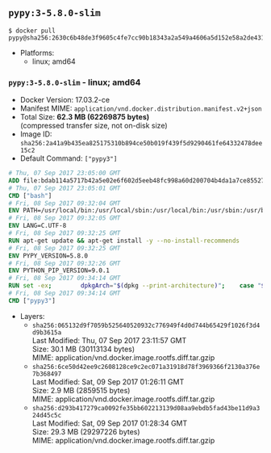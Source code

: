 ## `pypy:3-5.8.0-slim`

```console
$ docker pull pypy@sha256:2630c6b48de3f9605c4fe7cc90b18343a2a549a4606a5d152e58a2de4312ef79
```

-	Platforms:
	-	linux; amd64

### `pypy:3-5.8.0-slim` - linux; amd64

-	Docker Version: 17.03.2-ce
-	Manifest MIME: `application/vnd.docker.distribution.manifest.v2+json`
-	Total Size: **62.3 MB (62269875 bytes)**  
	(compressed transfer size, not on-disk size)
-	Image ID: `sha256:2a41a9b435ea825175310b894ce50b019f439f5d9290461fe64332478dee15c2`
-	Default Command: `["pypy3"]`

```dockerfile
# Thu, 07 Sep 2017 23:05:00 GMT
ADD file:bdab114a5717b42a5e02e6f602d5eeb48fc998a60d200704b4da1a7ce8552775 in / 
# Thu, 07 Sep 2017 23:05:01 GMT
CMD ["bash"]
# Fri, 08 Sep 2017 09:32:04 GMT
ENV PATH=/usr/local/bin:/usr/local/sbin:/usr/local/bin:/usr/sbin:/usr/bin:/sbin:/bin
# Fri, 08 Sep 2017 09:32:05 GMT
ENV LANG=C.UTF-8
# Fri, 08 Sep 2017 09:32:25 GMT
RUN apt-get update && apt-get install -y --no-install-recommends 		ca-certificates 		libexpat1 		libffi6 		libgdbm3 		libsqlite3-0 	&& rm -rf /var/lib/apt/lists/*
# Fri, 08 Sep 2017 09:32:25 GMT
ENV PYPY_VERSION=5.8.0
# Fri, 08 Sep 2017 09:32:26 GMT
ENV PYTHON_PIP_VERSION=9.0.1
# Fri, 08 Sep 2017 09:34:14 GMT
RUN set -ex; 		dpkgArch="$(dpkg --print-architecture)"; 	case "${dpkgArch##*-}" in 		amd64) pypyArch='linux64'; sha256='57d871a7f1135719c138cee4e3533c3275d682a76a40ff668e95150c65923035' ;; 		*) echo >&2 "error: current architecture ($dpkgArch) does not have a corresponding PyPy $PYPY_VERSION binary release"; exit 1 ;; 	esac; 		fetchDeps=' 		bzip2 		wget 	'; 	apt-get update && apt-get install -y $fetchDeps --no-install-recommends && rm -rf /var/lib/apt/lists/*; 		wget -O pypy.tar.bz2 "https://bitbucket.org/pypy/pypy/downloads/pypy3-v${PYPY_VERSION}-${pypyArch}.tar.bz2"; 	echo "$sha256 *pypy.tar.bz2" | sha256sum -c; 	tar -xjC /usr/local --strip-components=1 -f pypy.tar.bz2; 	rm pypy.tar.bz2; 		pypy3 --version; 		wget -O get-pip.py 'https://bootstrap.pypa.io/get-pip.py'; 		pypy3 get-pip.py 		--disable-pip-version-check 		--no-cache-dir 		"pip==$PYTHON_PIP_VERSION" 	; 	pip --version; 		rm -f get-pip.py; 		apt-get purge -y --auto-remove $fetchDeps
# Fri, 08 Sep 2017 09:34:14 GMT
CMD ["pypy3"]
```

-	Layers:
	-	`sha256:065132d9f7059b525640520932c776949f4d0d744b65429f1026f3d4d9b3615a`  
		Last Modified: Thu, 07 Sep 2017 23:11:57 GMT  
		Size: 30.1 MB (30113134 bytes)  
		MIME: application/vnd.docker.image.rootfs.diff.tar.gzip
	-	`sha256:6ce50d42ee9c2608128ce9c2ec071a31918d78f3969366f2130a376e7b368497`  
		Last Modified: Sat, 09 Sep 2017 01:26:11 GMT  
		Size: 2.9 MB (2859515 bytes)  
		MIME: application/vnd.docker.image.rootfs.diff.tar.gzip
	-	`sha256:d293b417279ca0092fe35bb602213139d08aa9ebdb5fad43be11d9a324d45c5c`  
		Last Modified: Sat, 09 Sep 2017 01:28:34 GMT  
		Size: 29.3 MB (29297226 bytes)  
		MIME: application/vnd.docker.image.rootfs.diff.tar.gzip

